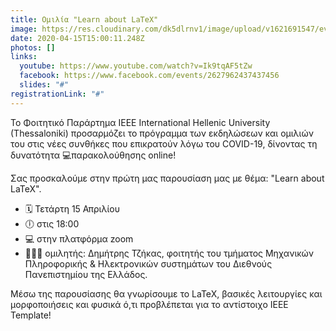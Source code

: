 ```yaml
---
title: Ομιλία "Learn about LaTeX"
image: https://res.cloudinary.com/dk5dlrnv1/image/upload/v1621691547/events/93567107_3331474156882695_8922218267318157312_n.png_ert33o.png
date: 2020-04-15T15:00:11.248Z
photos: []
links:
  youtube: https://www.youtube.com/watch?v=Ik9tqAF5tZw
  facebook: https://www.facebook.com/events/2627962437437456
  slides: "#"
registrationLink: "#"
---
```

Το Φοιτητικό Παράρτημα IEEE International Hellenic University (Thessaloniki) προσαρμόζει το πρόγραμμα των εκδηλώσεων και ομιλιών του στις νέες συνθήκες που επικρατούν λόγω του COVID-19, δίνοντας τη δυνατότητα 💻παρακολούθησης online!

Σας προσκαλούμε στην πρώτη μας παρουσίαση μας με θέμα: "Learn about LaTeX".

- 🗓 Τετάρτη 15 Απριλίου
- 🕕 στις 18:00
- 💻 στην πλατφόρμα zoom
- 💁🏻‍♂️ ομιλητής: Δημήτρης Τζήκας, φοιτητής του τμήματος Μηχανικών Πληροφορικής & Ηλεκτρονικών συστημάτων του Διεθνούς Πανεπιστημίου της Ελλάδος.

Μέσω της παρουσίασης θα γνωρίσουμε το LaTeX, βασικές λειτουργίες και μορφοποιήσεις και φυσικά ό,τι προβλέπεται για το αντίστοιχο IEEE Template! 